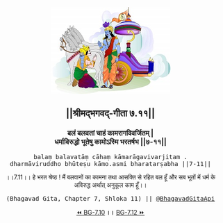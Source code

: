 <center><img src="../../asset/BG.png" alt="#API #bhagavadgitaapi #slok #nodejs #js #api #gitaapi #krishna #hinduism #vedic #ISKCON #shreemadbhagavadgita #technology"/>
<h2>||श्रीमद्‍भगवद्‍-गीता ७.११||</h2>
<h3>बलं बलवतां चाहं कामरागविवर्जितम् |<br/>धर्माविरुद्धो भूतेषु कामोऽस्मि भरतर्षभ ||७-११||</h3>
<pre>balaṃ balavatāṃ cāhaṃ kāmarāgavivarjitam .<br/>dharmāviruddho bhūteṣu kāmo.asmi bharatarṣabha ||7-11||</pre>
<p>।।7.11।। हे भरत श्रेष्ठ ! मैं बलवानों का कामना तथा आसक्ति से रहित बल हूँ और सब भूतों में धर्म के अविरुद्ध अर्थात् अनुकूल काम हूँ।।</p>
<pre>(Bhagavad Gita, Chapter 7, Shloka 11) || <a href="https://twitter.com/bhagavadgitaapi">@BhagavadGitaApi</a></pre><a href="../../7/10">⏪  BG-7.10</a><b>        ।।        </b><a href="../../7/12">BG-7.12  ⏩</a></center></center>